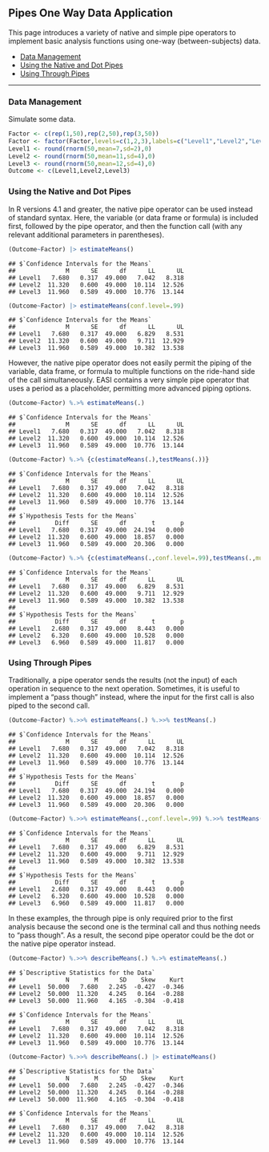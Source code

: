 
## Pipes One Way Data Application

This page introduces a variety of native and simple pipe operators to
implement basic analysis functions using one-way (between-subjects)
data.

- [Data Management](#data-management)
- [Using the Native and Dot Pipes](#using-the-native-and-dot-pipes)
- [Using Through Pipes](#using-through-pipes)

------------------------------------------------------------------------

### Data Management

Simulate some data.

``` r
Factor <- c(rep(1,50),rep(2,50),rep(3,50))
Factor <- factor(Factor,levels=c(1,2,3),labels=c("Level1","Level2","Level3"))
Level1 <- round(rnorm(50,mean=7,sd=2),0)
Level2 <- round(rnorm(50,mean=11,sd=4),0)
Level3 <- round(rnorm(50,mean=12,sd=4),0)
Outcome <- c(Level1,Level2,Level3)
```

### Using the Native and Dot Pipes

In R versions 4.1 and greater, the native pipe operator can be used
instead of standard syntax. Here, the variable (or data frame or
formula) is included first, followed by the pipe operator, and then the
function call (with any relevant additional parameters in parentheses).

``` r
(Outcome~Factor) |> estimateMeans()
```

    ## $`Confidence Intervals for the Means`
    ##              M      SE      df      LL      UL
    ## Level1   7.680   0.317  49.000   7.042   8.318
    ## Level2  11.320   0.600  49.000  10.114  12.526
    ## Level3  11.960   0.589  49.000  10.776  13.144

``` r
(Outcome~Factor) |> estimateMeans(conf.level=.99)
```

    ## $`Confidence Intervals for the Means`
    ##              M      SE      df      LL      UL
    ## Level1   7.680   0.317  49.000   6.829   8.531
    ## Level2  11.320   0.600  49.000   9.711  12.929
    ## Level3  11.960   0.589  49.000  10.382  13.538

However, the native pipe operator does not easily permit the piping of
the variable, data frame, or formula to multiple functions on the
ride-hand side of the call simultaneously. EASI contains a very simple
pipe operator that uses a period as a placeholder, permitting more
advanced piping options.

``` r
(Outcome~Factor) %.>% estimateMeans(.)
```

    ## $`Confidence Intervals for the Means`
    ##              M      SE      df      LL      UL
    ## Level1   7.680   0.317  49.000   7.042   8.318
    ## Level2  11.320   0.600  49.000  10.114  12.526
    ## Level3  11.960   0.589  49.000  10.776  13.144

``` r
(Outcome~Factor) %.>% {c(estimateMeans(.),testMeans(.))}
```

    ## $`Confidence Intervals for the Means`
    ##              M      SE      df      LL      UL
    ## Level1   7.680   0.317  49.000   7.042   8.318
    ## Level2  11.320   0.600  49.000  10.114  12.526
    ## Level3  11.960   0.589  49.000  10.776  13.144
    ## 
    ## $`Hypothesis Tests for the Means`
    ##           Diff      SE      df       t       p
    ## Level1   7.680   0.317  49.000  24.194   0.000
    ## Level2  11.320   0.600  49.000  18.857   0.000
    ## Level3  11.960   0.589  49.000  20.306   0.000

``` r
(Outcome~Factor) %.>% {c(estimateMeans(.,conf.level=.99),testMeans(.,mu=5))}
```

    ## $`Confidence Intervals for the Means`
    ##              M      SE      df      LL      UL
    ## Level1   7.680   0.317  49.000   6.829   8.531
    ## Level2  11.320   0.600  49.000   9.711  12.929
    ## Level3  11.960   0.589  49.000  10.382  13.538
    ## 
    ## $`Hypothesis Tests for the Means`
    ##           Diff      SE      df       t       p
    ## Level1   2.680   0.317  49.000   8.443   0.000
    ## Level2   6.320   0.600  49.000  10.528   0.000
    ## Level3   6.960   0.589  49.000  11.817   0.000

### Using Through Pipes

Traditionally, a pipe operator sends the results (not the input) of each
operation in sequence to the next operation. Sometimes, it is useful to
implement a “pass though” instead, where the input for the first call is
also piped to the second call.

``` r
(Outcome~Factor) %.>>% estimateMeans(.) %.>>% testMeans(.)
```

    ## $`Confidence Intervals for the Means`
    ##              M      SE      df      LL      UL
    ## Level1   7.680   0.317  49.000   7.042   8.318
    ## Level2  11.320   0.600  49.000  10.114  12.526
    ## Level3  11.960   0.589  49.000  10.776  13.144
    ## 
    ## $`Hypothesis Tests for the Means`
    ##           Diff      SE      df       t       p
    ## Level1   7.680   0.317  49.000  24.194   0.000
    ## Level2  11.320   0.600  49.000  18.857   0.000
    ## Level3  11.960   0.589  49.000  20.306   0.000

``` r
(Outcome~Factor) %.>>% estimateMeans(.,conf.level=.99) %.>>% testMeans(.,mu=5)
```

    ## $`Confidence Intervals for the Means`
    ##              M      SE      df      LL      UL
    ## Level1   7.680   0.317  49.000   6.829   8.531
    ## Level2  11.320   0.600  49.000   9.711  12.929
    ## Level3  11.960   0.589  49.000  10.382  13.538
    ## 
    ## $`Hypothesis Tests for the Means`
    ##           Diff      SE      df       t       p
    ## Level1   2.680   0.317  49.000   8.443   0.000
    ## Level2   6.320   0.600  49.000  10.528   0.000
    ## Level3   6.960   0.589  49.000  11.817   0.000

In these examples, the through pipe is only required prior to the first
analysis because the second one is the terminal call and thus nothing
needs to “pass though”. As a result, the second pipe operator could be
the dot or the native pipe operator instead.

``` r
(Outcome~Factor) %.>>% describeMeans(.) %.>% estimateMeans(.)
```

    ## $`Descriptive Statistics for the Data`
    ##              N       M      SD    Skew    Kurt
    ## Level1  50.000   7.680   2.245  -0.427  -0.346
    ## Level2  50.000  11.320   4.245   0.164  -0.288
    ## Level3  50.000  11.960   4.165  -0.304  -0.418

    ## $`Confidence Intervals for the Means`
    ##              M      SE      df      LL      UL
    ## Level1   7.680   0.317  49.000   7.042   8.318
    ## Level2  11.320   0.600  49.000  10.114  12.526
    ## Level3  11.960   0.589  49.000  10.776  13.144

``` r
(Outcome~Factor) %.>>% describeMeans(.) |> estimateMeans()
```

    ## $`Descriptive Statistics for the Data`
    ##              N       M      SD    Skew    Kurt
    ## Level1  50.000   7.680   2.245  -0.427  -0.346
    ## Level2  50.000  11.320   4.245   0.164  -0.288
    ## Level3  50.000  11.960   4.165  -0.304  -0.418

    ## $`Confidence Intervals for the Means`
    ##              M      SE      df      LL      UL
    ## Level1   7.680   0.317  49.000   7.042   8.318
    ## Level2  11.320   0.600  49.000  10.114  12.526
    ## Level3  11.960   0.589  49.000  10.776  13.144
